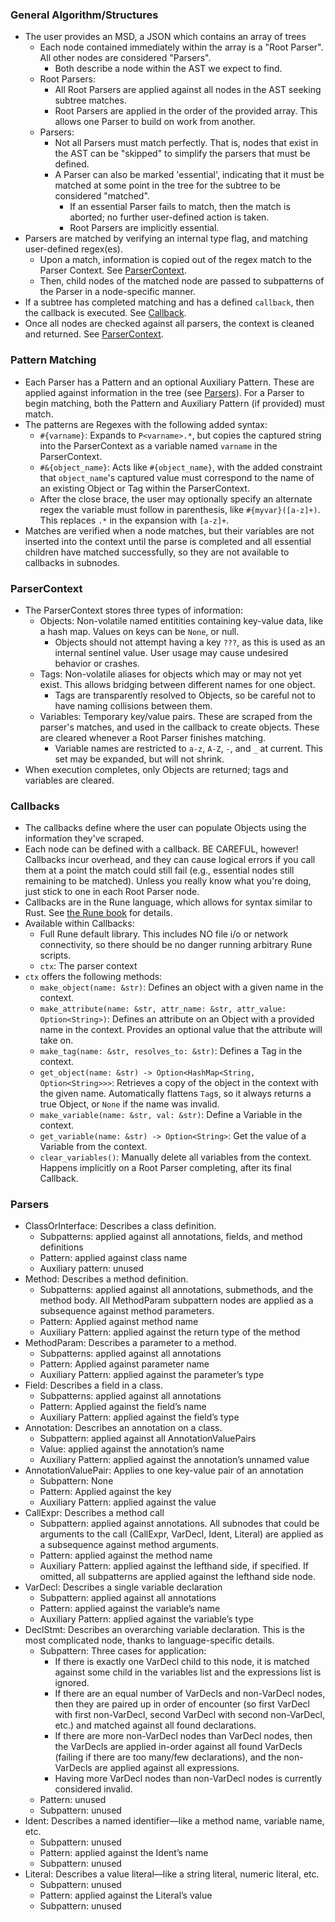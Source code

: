 
### General Algorithm/Structures

- The user provides an MSD, a JSON which contains an array of trees
  - Each node contained immediately within the array is a "Root Parser". All other nodes are considered "Parsers".
    - Both describe a node within the AST we expect to find.
  - Root Parsers:
    - All Root Parsers are applied against all nodes in the AST seeking subtree matches.
    - Root Parsers are applied in the order of the provided array. This allows one Parser to build on work from another.
  - Parsers:
    - Not all Parsers must match perfectly. That is, nodes that exist in the AST can be "skipped" to simplify the parsers that must be defined.
    - A Parser can also be marked 'essential', indicating that it must be matched at some point in the tree for the subtree to be considered "matched".
      - If an essential Parser fails to match, then the match is aborted; no further user-defined action is taken.
      - Root Parsers are implicitly essential.
- Parsers are matched by verifying an internal type flag, and matching user-defined regex(es).
  - Upon a match, information is copied out of the regex match to the Parser Context. See [ParserContext](ParserContext).
  - Then, child nodes of the matched node are passed to subpatterns of the Parser in a node-specific manner.
- If a subtree has completed matching and has a defined `callback`, then the callback is executed. See [Callback](Callback).
- Once all nodes are checked against all parsers, the context is cleaned and returned. See [ParserContext](ParserContext).

### Pattern Matching

- Each Parser has a Pattern and an optional Auxiliary Pattern. These are applied against information in the tree (see [Parsers](Parsers)). For a Parser to begin matching, both the Pattern and Auxiliary Pattern (if provided) must match.
- The patterns are Regexes with the following added syntax:
  - `#{varname}`: Expands to `P<varname>.*`, but copies the captured string into the ParserContext as a variable named `varname` in the ParserContext.
  - `#&{object_name}`: Acts like `#{object_name}`, with the added constraint that `object_name`'s captured value must correspond to the name of an existing Object or Tag within the ParserContext.
  - After the close brace, the user may optionally specify an alternate regex the variable must follow in parenthesis, like `#{myvar}([a-z]+)`. This replaces `.*` in the expansion with `[a-z]+`.
- Matches are verified when a node matches, but their variables are not inserted into the context until the parse is completed and all essential children have matched successfully, so they are not available to callbacks in subnodes.

### ParserContext

- The ParserContext stores three types of information:
  - Objects: Non-volatile named entitities containing key-value data, like a hash map. Values on keys can be `None`, or null.
	  - Objects should not attempt having a key `???`, as this is used as an internal sentinel value. User usage may cause undesired behavior or crashes.
  - Tags: Non-volatile aliases for objects which may or may not yet exist. This allows bridging between different names for one object.
	  - Tags are transparently resolved to Objects, so be careful not to have naming collisions between them.
  - Variables: Temporary key/value pairs. These are scraped from the parser's matches, and used in the callback to create objects. These are cleared whenever a Root Parser finishes matching.
	  - Variable names are restricted to `a-z`, `A-Z`, `-`, and `_` at current. This set may be expanded, but will not shrink.
- When execution completes, only Objects are returned; tags and variables are cleared.

### Callbacks

- The callbacks define where the user can populate Objects using the information they've scraped.
- Each node can be defined with a callback. BE CAREFUL, however! Callbacks incur overhead, and they can cause logical errors if you call them at a point the match could still fail (e.g., essential nodes still remaining to be matched). Unless you really know what you're doing, just stick to one in each Root Parser node.
- Callbacks are in the Rune language, which allows for syntax similar to Rust. See [the Rune book](https://rune-rs.github.io/book/) for details.
- Available within Callbacks:
  - Full Rune default library. This includes NO file i/o or network connectivity, so there should be no danger running arbitrary Rune scripts.
  - `ctx`: The parser context
- `ctx` offers the following methods:
  - `make_object(name: &str)`: Defines an object with a given name in the context.
  - `make_attribute(name: &str, attr_name: &str, attr_value: Option<String>)`: Defines an attribute on an Object with a provided name in the context. Provides an optional value that the attribute will take on.
  - `make_tag(name: &str, resolves_to: &str)`: Defines a Tag in the context.
  - `get_object(name: &str) -> Option<HashMap<String, Option<String>>>`: Retrieves a copy of the object in the context with the given name. Automatically flattens `Tag`s, so it always returns a true Object, or `None` if the name was invalid.
  - `make_variable(name: &str, val: &str)`: Define a Variable in the context.
  - `get_variable(name: &str) -> Option<String>`: Get the value of a Variable from the context.
  - `clear_variables()`: Manually delete all variables from the context. Happens implicitly on a Root Parser completing, after its final Callback.

### Parsers

- ClassOrInterface: Describes a class definition.
  - Subpatterns: applied against all annotations, fields, and method definitions
  - Pattern: applied against class name
  - Auxiliary pattern: unused
- Method: Describes a method definition.
  - Subpatterns: applied against all annotations, submethods, and the method body. All MethodParam subpattern nodes are applied as a subsequence against method parameters.
  - Pattern: Applied against method name
  - Auxiliary Pattern: applied against the return type of the method
- MethodParam: Describes a parameter to a method.
  - Subpatterns: applied against all annotations
  - Pattern: Applied against parameter name
  - Auxiliary Pattern: applied against the parameter’s type
- Field: Describes a field in a class.
  - Subpatterns: applied against all annotations
  - Pattern: Applied against the field’s name
  - Auxiliary Pattern: applied against the field’s type
- Annotation: Describes an annotation on a class.
  - Subpattern: applied against all AnnotationValuePairs
  - Value: applied against the annotation’s name
  - Auxiliary Pattern: applied against the annotation’s unnamed value
- AnnotationValuePair: Applies to one key-value pair of an annotation
  - Subpattern: None
  - Pattern: Applied against the key
  - Auxiliary Pattern: applied against the value
- CallExpr: Describes a method call
  - Subpattern: applied against annotations. All subnodes that could be arguments to the call (CallExpr, VarDecl, Ident, Literal) are applied as a subsequence against method arguments.
  - Pattern: applied against the method name
  - Auxiliary Pattern: applied against the lefthand side, if specified. If omitted, all subpatterns are applied against the lefthand side node.
- VarDecl: Describes a single variable declaration
  - Subpattern: applied against all annotations
  - Pattern: applied against the variable’s name
  - Auxiliary Pattern: applied against the variable’s type
- DeclStmt: Describes an overarching variable declaration. This is the most complicated node, thanks to language-specific details.
  - Subpattern: Three cases for application:
    - If there is exactly one VarDecl child to this node, it is matched against some child in the variables list and the expressions list is ignored.
    - If there are an equal number of VarDecls and non-VarDecl nodes, then they are paired up in order of encounter (so first VarDecl with first non-VarDecl, second VarDecl with second non-VarDecl, etc.) and matched against all found declarations.
    - If there are more non-VarDecl nodes than VarDecl nodes, then the VarDecls are applied in-order against all found VarDecls (failing if there are too many/few declarations), and the non-VarDecls are applied against all expressions.
    - Having more VarDecl nodes than non-VarDecl nodes is currently considered invalid.
  - Pattern: unused
  - Subpattern: unused
- Ident: Describes a named identifier—like a method name, variable name, etc.
  - Subpattern: unused
  - Pattern: applied against the Ident’s name
  - Subpattern: unused
- Literal: Describes a value literal—like a string literal, numeric literal, etc.
  - Subpattern: unused
  - Pattern: applied against the Literal’s value
  - Subpattern: unused
